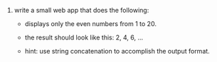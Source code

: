 1. write a small web app that does the following:

    - displays only the even numbers from 1 to 20.
    
    - the result should look like this: 2, 4, 6, ...
    
    - hint: use string concatenation to accomplish the output format.
